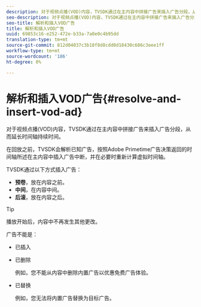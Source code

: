 ```yaml
---
description: 对于视频点播(VOD)内容，TVSDK通过在主内容中拼接广告来插入广告分段，从而延长时间轴持续时间。
seo-description: 对于视频点播(VOD)内容，TVSDK通过在主内容中拼接广告来插入广告分段，从而延长时间轴持续时间。
seo-title: 解析和插入VOD广告
title: 解析和插入VOD广告
uuid: 69853c16-e252-472e-b33a-7a0e0c4b95dd
translation-type: tm+mt
source-git-commit: 812d04037c3b18f8d8cdd0d18430c686c3eee1ff
workflow-type: tm+mt
source-wordcount: '186'
ht-degree: 0%

---
```



# 解析和插入VOD广告{#resolve-and-insert-vod-ad}

对于视频点播(VOD)内容，TVSDK通过在主内容中拼接广告来插入广告分段，从而延长时间轴持续时间。

在回放之前，TVSDK会解析已知广告，按照Adobe Primetime广告决策返回的时间轴所述在主内容中插入广告中断，并在必要时重新计算虚拟时间轴。

TVSDK通过以下方式插入广告：

* **预卷**，放在内容之前。
* **中间**，在内容中间。
* **后滚**，放在内容之后。

>[!TIP]
>
>播放开始后，内容中不再发生其他更改。

广告不能是：

* 已插入
* 已删除

   例如，您不能从内容中删除内置广告以优惠免费广告体验。
* 已替换

   例如，您无法将内置广告替换为目标广告。

